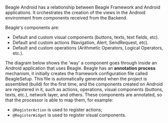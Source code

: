 Beagle Android has a relationship between Beagle Framework and Android applications. It orchestrates the creation of the views in the Android environment from components received from the Backend.

Beagle's components are: 

* Default and custom visual components (buttons, texts, text fields, etc).
* Default and custom actions (Navigation, Alert, SendRequest, etc).
* Default and custom operations (Arithmetic Operators, Logical Operators, etc.).

The diagram below shows the 'way' a component goes through inside an Android application that uses Beagle.
Beagle has an **annotation process** mechanism, it initially creates the framework configuration file called BeagleSetup. This file is automatically generated when the project is assembled (build) for the first time, and the components created on Android are registered in it, such as actions, operations, visual components (buttons, texts, etc.), network layer, and others.
These components are annotated, so that the processor is able to map them, for example:
-  `@RegisterAction` is used to register actions;
-  `@RegisterWidget` is used to register visual components.
